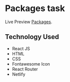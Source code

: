 # Packages task

Live Preview [Packages](https://pricing-packages.netlify.app/).

## Technology Used
* React JS
* HTML
* CSS
* Fontawesome Icon
* React Router
* Netlify